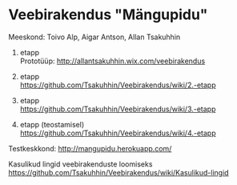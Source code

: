 Veebirakendus "Mängupidu"
===============

Meeskond: Toivo Alp, Aigar Antson, Allan Tsakuhhin

1. etapp  
Prototüüp:
http://allantsakuhhin.wix.com/veebirakendus

2. etapp  
https://github.com/Tsakuhhin/Veebirakendus/wiki/2.-etapp  
  
3. etapp  
https://github.com/Tsakuhhin/Veebirakendus/wiki/3.-etapp  
 
4. etapp (teostamisel)  
https://github.com/Tsakuhhin/Veebirakendus/wiki/4.-etapp  
  
  
  
Testkeskkond: 
http://mangupidu.herokuapp.com/ 

Kasulikud lingid veebirakenduste loomiseks  
https://github.com/Tsakuhhin/Veebirakendus/wiki/Kasulikud-lingid



